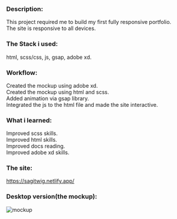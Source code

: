 ### Description:

This project required me to build my first fully responsive portfolio.  
The site is responsive to all devices.

### The Stack i used:

html, scss/css, js, gsap, adobe xd.

### Workflow:

Created the mockup using adobe xd.  
Created the mockup using html and scss.  
Added animation via gsap library.  
Integrated the js to the html file and made the site interactive.

### What i learned:

Improved scss skills.  
Improved html skills.  
Improved docs reading.  
Improved adobe xd skills.

### The site:

https://sagitwig.netlify.app/

### Desktop version(the mockup):

![mockup](https://user-images.githubusercontent.com/73761063/101160677-1a2a9980-3638-11eb-9e4b-5c286e18a32f.png)
